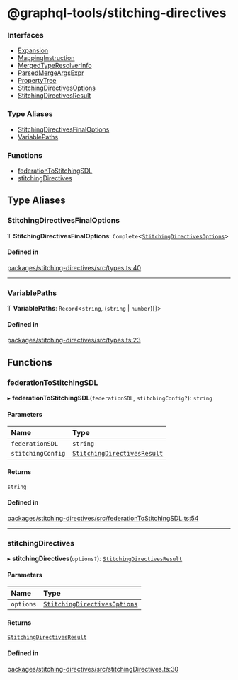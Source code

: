 # @graphql-tools/stitching-directives

### Interfaces

- [Expansion](/docs/api/interfaces/stitching_directives_src.Expansion)
- [MappingInstruction](/docs/api/interfaces/stitching_directives_src.MappingInstruction)
- [MergedTypeResolverInfo](/docs/api/interfaces/stitching_directives_src.MergedTypeResolverInfo)
- [ParsedMergeArgsExpr](/docs/api/interfaces/stitching_directives_src.ParsedMergeArgsExpr)
- [PropertyTree](/docs/api/interfaces/stitching_directives_src.PropertyTree)
- [StitchingDirectivesOptions](/docs/api/interfaces/stitching_directives_src.StitchingDirectivesOptions)
- [StitchingDirectivesResult](/docs/api/interfaces/stitching_directives_src.StitchingDirectivesResult)

### Type Aliases

- [StitchingDirectivesFinalOptions](stitching_directives_src#stitchingdirectivesfinaloptions)
- [VariablePaths](stitching_directives_src#variablepaths)

### Functions

- [federationToStitchingSDL](stitching_directives_src#federationtostitchingsdl)
- [stitchingDirectives](stitching_directives_src#stitchingdirectives)

## Type Aliases

### StitchingDirectivesFinalOptions

Ƭ **StitchingDirectivesFinalOptions**:
`Complete`\<[`StitchingDirectivesOptions`](/docs/api/interfaces/stitching_directives_src.StitchingDirectivesOptions)>

#### Defined in

[packages/stitching-directives/src/types.ts:40](https://github.com/ardatan/graphql-tools/blob/master/packages/stitching-directives/src/types.ts#L40)

---

### VariablePaths

Ƭ **VariablePaths**: `Record`\<`string`, (`string` \| `number`)[]>

#### Defined in

[packages/stitching-directives/src/types.ts:23](https://github.com/ardatan/graphql-tools/blob/master/packages/stitching-directives/src/types.ts#L23)

## Functions

### federationToStitchingSDL

▸ **federationToStitchingSDL**(`federationSDL`, `stitchingConfig?`): `string`

#### Parameters

| Name              | Type                                                                                                   |
| :---------------- | :----------------------------------------------------------------------------------------------------- |
| `federationSDL`   | `string`                                                                                               |
| `stitchingConfig` | [`StitchingDirectivesResult`](/docs/api/interfaces/stitching_directives_src.StitchingDirectivesResult) |

#### Returns

`string`

#### Defined in

[packages/stitching-directives/src/federationToStitchingSDL.ts:54](https://github.com/ardatan/graphql-tools/blob/master/packages/stitching-directives/src/federationToStitchingSDL.ts#L54)

---

### stitchingDirectives

▸ **stitchingDirectives**(`options?`):
[`StitchingDirectivesResult`](/docs/api/interfaces/stitching_directives_src.StitchingDirectivesResult)

#### Parameters

| Name      | Type                                                                                                     |
| :-------- | :------------------------------------------------------------------------------------------------------- |
| `options` | [`StitchingDirectivesOptions`](/docs/api/interfaces/stitching_directives_src.StitchingDirectivesOptions) |

#### Returns

[`StitchingDirectivesResult`](/docs/api/interfaces/stitching_directives_src.StitchingDirectivesResult)

#### Defined in

[packages/stitching-directives/src/stitchingDirectives.ts:30](https://github.com/ardatan/graphql-tools/blob/master/packages/stitching-directives/src/stitchingDirectives.ts#L30)
